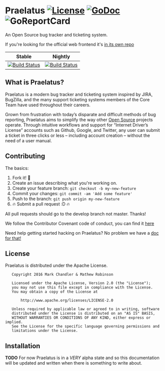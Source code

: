 # Praelatus [![License](https://img.shields.io/badge/license-Apache-blue.svg)](https://github.com/chasinglogic/praelatus/blob/master/LICENSE) [![GoDoc](https://godoc.org/github.com/praelatus/praelatus/?status.svg)](https://godoc.org/github.com/praelatus/praelatus/) ![GoReportCard](https://goreportcard.com/badge/github.com/praelatus/praelatus/)
An Open Source bug tracker and ticketing system.

If you're looking for the official web frontend it's
[in its own repo](https://github.com/praelatus/frontend)

| Stable | Nightly |
|:------:|:-------:|
| [![Build Status](https://travis-ci.org/praelatus/backend.svg?branch=master)](https://travis-ci.org/praelatus/backend) | [![Build Status](https://travis-ci.org/praelatus/backend.svg?branch=develop)](https://travis-ci.org/praelatus/backend) |

## What is Praelatus?

Praelatus is a modern bug tracker and ticketing system inspired by JIRA, BugZilla, and the many support ticketing systems members of the Core Team have used throughout their careers.

Grown from frustration with today’s disparate and difficult methods of bug reporting, Praelatus aims to simplify the way other [Open Source](https://opensource.org/) projects operate. Through intuitive workflows and support for “Internet Driver’s License” accounts such as Github, Google, and Twitter, any user can submit a ticket in three clicks or less – including account creation – without the need of a user manual.

## Contributing

The basics:

1. Fork it! :fork_and_knife:
2. Create an issue describing what you're working on.
3. Create your feature branch: `git checkout -b my-new-feature`
4. Commit your changes: `git commit -am 'Add some feature'`
5. Push to the branch: `git push origin my-new-feature`
6. :fire: Submit a pull request :D :fire:

All pull requests should go to the develop branch not master. Thanks!

We follow the Contributor Covenant code of conduct, you can find it
[here](https://github.com/chasinglogic/praelatus/blob/master/CODE_OF_CONDUCT.md)

Need help getting started hacking on Praelatus? No problem we have a
[doc for that!](https://github.com/praelatus/praelatus/blob/develop/CONTRIBUTING.md)

## License

Praelatus is distributed under the Apache License.

```
   Copyright 2016 Mark Chandler & Mathew Robinson

   Licensed under the Apache License, Version 2.0 (the "License");
   you may not use this file except in compliance with the License.
   You may obtain a copy of the License at

       http://www.apache.org/licenses/LICENSE-2.0

   Unless required by applicable law or agreed to in writing, software
   distributed under the License is distributed on an "AS IS" BASIS,
   WITHOUT WARRANTIES OR CONDITIONS OF ANY KIND, either express or implied.
   See the License for the specific language governing permissions and
   limitations under the License.
```

## Installation

**TODO** For now Praelatus is in a *VERY* alpha state and so this documentation
will be updated and written when there is something to write about.
